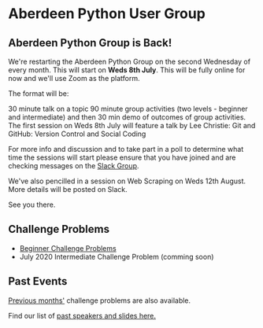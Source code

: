 # Aberdeen Python User Group

## Aberdeen Python Group is Back!

We're restarting the Aberdeen Python Group on the second Wednesday of every month. This will start on **Weds 8th July**. This will be fully online for now and we'll use Zoom as the platform.

The format will be:

30 minute talk on a topic
90 minute group activities (two levels - beginner and intermediate) and then
30 min demo of outcomes of group activities.
The first session on Weds 8th July will feature a talk by Lee Christie: Git and GitHub: Version Control and Social Coding

For more info and discussion and to take part in a poll to determine what time the sessions will start please ensure that you have joined and are checking messages on the [Slack Group](https://join.slack.com/t/python-aberdeen/shared_invite/zt-fe4vr06d-TavzVV4ZusCxYLEdCqxsyQ).

We've also pencilled in a session on Web Scraping on Weds 12th August. More details will be posted on Slack.

See you there.

## Challenge Problems

- [Beginner Challenge Problems](beginner.md)
- July 2020 Intermediate Challenge Problem (comming soon)

## Past Events

[Previous months'](/previous) challenge problems are also available.

Find our list of [past speakers and slides here.](https://github.com/PythonAberdeen/user_group/wiki/Speakers)
